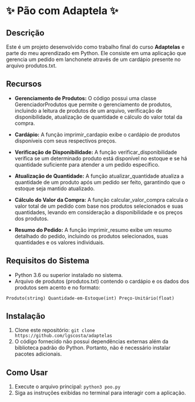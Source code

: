 # ✨ Pão com Adaptela ✨

## Descrição
Este é um projeto desenvolvido como trabalho final do curso **Adaptelas** e parte do meu aprendizado em Python. Ele consiste em uma aplicação que gerencia um pedido em lanchonete através de um cardápio presente no arquivo produtos.txt.

## Recursos
- **Gerenciamento de Produtos:** O código possui uma classe GerenciadorProdutos que permite o gerenciamento de produtos, incluindo a leitura de produtos de um arquivo, verificação de disponibilidade, atualização de quantidade e cálculo do valor total da compra.

- **Cardápio:** A função imprimir_cardapio exibe o cardápio de produtos disponíveis com seus respectivos preços.

- **Verificação de Disponibilidade:** A função verificar_disponibilidade verifica se um determinado produto está disponível no estoque e se há quantidade suficiente para atender a um pedido específico.

- **Atualização de Quantidade:** A função atualizar_quantidade atualiza a quantidade de um produto após um pedido ser feito, garantindo que o estoque seja mantido atualizado.

- **Cálculo do Valor da Compra:** A função calcular_valor_compra calcula o valor total de um pedido com base nos produtos selecionados e suas quantidades, levando em consideração a disponibilidade e os preços dos produtos.

- **Resumo do Pedido:** A função imprimir_resumo exibe um resumo detalhado do pedido, incluindo os produtos selecionados, suas quantidades e os valores individuais.

## Requisitos do Sistema
- Python 3.6 ou superior instalado no sistema.
- Arquivo de produtos (produtos.txt) contendo o cardápio e os dados dos produtos sem acento e no formato:
```
Produto(string) Quantidade-em-Estoque(int) Preço-Unitário(float)
```

## Instalação
1. Clone este repositório: `git clone https://github.com/lgscosta/adaptelas`
2. O código fornecido não possui dependências externas além da biblioteca padrão do Python. Portanto, não é necessário instalar pacotes adicionais.

## Como Usar
1. Execute o arquivo principal: `python3 poo.py`
2. Siga as instruções exibidas no terminal para interagir com a aplicação.